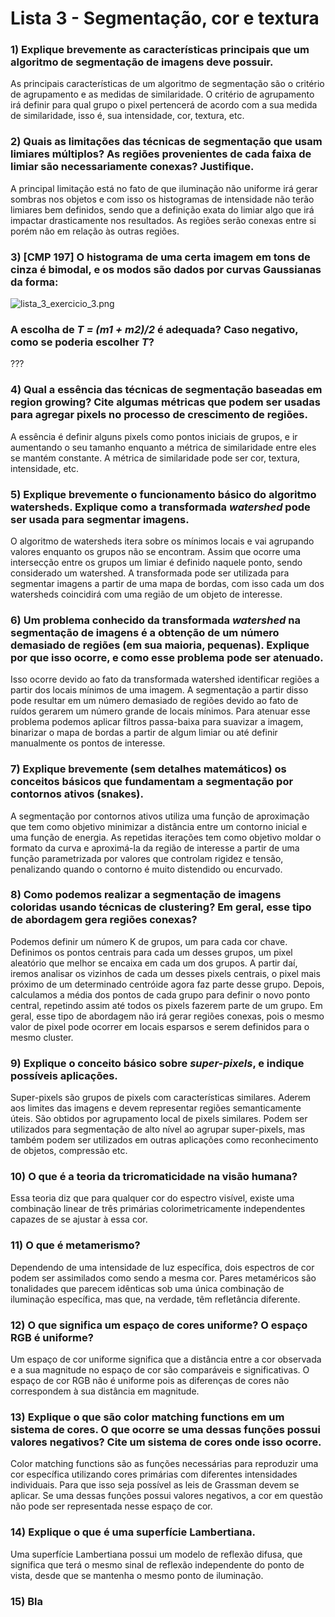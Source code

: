 # Lista 3 - Segmentação, cor e textura

### 1) Explique brevemente as características principais que um algoritmo de segmentação de imagens deve possuir.

As principais características de um algoritmo de segmentação são o critério de agrupamento e as medidas de similaridade. O critério de agrupamento irá definir para qual grupo o pixel pertencerá de acordo com a sua medida de similaridade, isso é, sua intensidade, cor, textura, etc.

### 2) Quais as limitações das técnicas de segmentação que usam limiares múltiplos? As regiões provenientes de cada faixa de limiar são necessariamente conexas? Justifique.

A principal limitação está no fato de que iluminação não uniforme irá gerar sombras nos objetos e com isso os histogramas de intensidade não terão limiares bem definidos, sendo que a definição exata do limiar algo que irá impactar drasticamente nos resultados. As regiões serão conexas entre si porém não em relação às outras regiões.

### 3) [CMP 197] O histograma de uma certa imagem em tons de cinza é bimodal, e os modos são dados por curvas Gaussianas da forma:

![lista_3_exercicio_3.png](https://s3-us-west-2.amazonaws.com/secure.notion-static.com/6b2a4d70-3a64-4fed-be04-b69421eaa416/lista_3_exercicio_3.png)

### A escolha de _T = (m1 + m2)/2_ é adequada? Caso negativo, como se poderia escolher _T_?

???

### 4) Qual a essência das técnicas de segmentação baseadas em **********region growing**********? Cite algumas métricas que podem ser usadas para agregar pixels no processo de crescimento de regiões.

A essência é definir alguns pixels como pontos iniciais de grupos, e ir aumentando o seu tamanho enquanto a métrica de similaridade entre eles se mantém constante. A métrica de similaridade pode ser cor, textura, intensidade, etc.

### 5) Explique brevemente o funcionamento básico do algoritmo **********watersheds**********. Explique como a transformada _********watershed********_ pode ser usada para segmentar imagens.

O algoritmo de watersheds itera sobre os mínimos locais e vai agrupando valores enquanto os grupos não se encontram. Assim que ocorre uma intersecção entre os grupos um limiar é definido naquele ponto, sendo considerado um watershed. A transformada pode ser utilizada para segmentar imagens a partir de uma mapa de bordas, com isso cada um dos watersheds coincidirá com uma região de um objeto de interesse.

### 6) Um problema conhecido da transformada _********watershed********_ na segmentação de imagens é a obtenção de um número demasiado de regiões (em sua maioria, pequenas). Explique por que isso ocorre, e como esse problema pode ser atenuado.

Isso ocorre devido ao fato da transformada watershed identificar regiões a partir dos locais mínimos de uma imagem. A segmentação a partir disso pode resultar em um número demasiado de regiões devido ao fato de ruídos gerarem um número grande de locais mínimos. Para atenuar esse problema podemos aplicar filtros passa-baixa para suavizar a imagem, binarizar o mapa de bordas a partir de algum limiar ou até definir manualmente os pontos de interesse.

### 7) Explique brevemente (sem detalhes matemáticos) os conceitos básicos que fundamentam a segmentação por contornos ativos (******snakes******).

A segmentação por contornos ativos utiliza uma função de aproximação que tem como objetivo minimizar a distância entre um contorno inicial e uma função de energia. As repetidas iterações tem como objetivo moldar o formato da curva e aproximá-la da região de interesse a partir de uma função parametrizada por valores que controlam rigidez e tensão, penalizando quando o contorno é muito distendido ou encurvado.

### 8) Como podemos realizar a segmentação de imagens coloridas usando técnicas de **********clustering**********? Em geral, esse tipo de abordagem gera regiões conexas?

Podemos definir um número K de grupos, um para cada cor chave. Definimos os pontos centrais para cada um desses grupos, um pixel aleatório que melhor se encaixa em cada um dos grupos. A partir daí, iremos analisar os vizinhos de cada um desses pixels centrais, o pixel mais próximo de um determinado centróide agora faz parte desse grupo. Depois, calculamos a média dos pontos de cada grupo para definir o novo ponto central, repetindo assim até todos os pixels fazerem parte de um grupo. Em geral, esse tipo de abordagem não irá gerar regiões conexas, pois o mesmo valor de pixel pode ocorrer em locais esparsos e serem definidos para o mesmo cluster.

### 9) Explique o conceito básico sobre _**********super-pixels**********_, e indique possíveis aplicações.

Super-pixels são grupos de pixels com características similares. Aderem aos limites das imagens e devem representar regiões semanticamente úteis. São obtidos por agrupamento local de pixels similares. Podem ser utilizados para segmentação de alto nível ao agrupar super-pixels, mas também podem ser utilizados em outras aplicações como reconhecimento de objetos, compressão etc.

### 10) O que é a teoria da tricromaticidade na visão humana?

Essa teoria diz que para qualquer cor do espectro visível, existe uma combinação linear de três primárias colorimetricamente independentes capazes de se ajustar à essa cor.

### 11) O que é metamerismo?

Dependendo de uma intensidade de luz específica, dois espectros de cor podem ser assimilados como sendo a mesma cor. Pares metaméricos são tonalidades que parecem idênticas sob uma única combinação de iluminação específica, mas que, na verdade, têm refletância diferente.

### 12) O que significa um espaço de cores uniforme? O espaço RGB é uniforme?

Um espaço de cor uniforme significa que a distância entre a cor observada e a sua magnitude no espaço de cor são comparáveis e significativas. O espaço de cor RGB não é uniforme pois as diferenças de cores não correspondem à sua distância em magnitude.

### 13) Explique o que são ************************color matching functions************************ em um sistema de cores. O que ocorre se uma dessas funções possui valores negativos? Cite um sistema de cores onde isso ocorre.

Color matching functions são as funções necessárias para reproduzir uma cor específica utilizando cores primárias com diferentes intensidades individuais. Para que isso seja possível as leis de Grassman devem se aplicar. Se uma dessas funções possui valores negativos, a cor em questão não pode ser representada nesse espaço de cor.

### 14) Explique o que é uma superfície Lambertiana.

Uma superfície Lambertiana possui um modelo de reflexão difusa, que significa que terá o mesmo sinal de reflexão independente do ponto de vista, desde que se mantenha o mesmo ponto de iluminação.

### 15) Bla